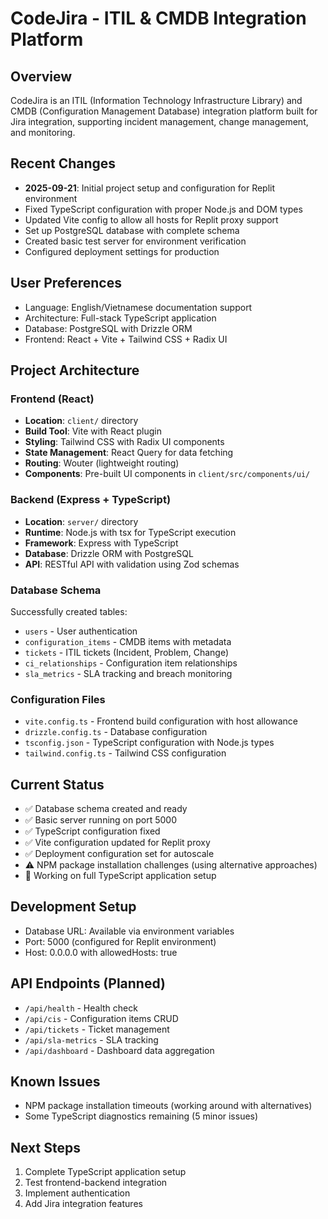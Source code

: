 # CodeJira - ITIL & CMDB Integration Platform

## Overview
CodeJira is an ITIL (Information Technology Infrastructure Library) and CMDB (Configuration Management Database) integration platform built for Jira integration, supporting incident management, change management, and monitoring.

## Recent Changes
- **2025-09-21**: Initial project setup and configuration for Replit environment
- Fixed TypeScript configuration with proper Node.js and DOM types
- Updated Vite config to allow all hosts for Replit proxy support
- Set up PostgreSQL database with complete schema
- Created basic test server for environment verification
- Configured deployment settings for production

## User Preferences
- Language: English/Vietnamese documentation support
- Architecture: Full-stack TypeScript application
- Database: PostgreSQL with Drizzle ORM
- Frontend: React + Vite + Tailwind CSS + Radix UI

## Project Architecture

### Frontend (React)
- **Location**: `client/` directory
- **Build Tool**: Vite with React plugin
- **Styling**: Tailwind CSS with Radix UI components
- **State Management**: React Query for data fetching
- **Routing**: Wouter (lightweight routing)
- **Components**: Pre-built UI components in `client/src/components/ui/`

### Backend (Express + TypeScript)
- **Location**: `server/` directory
- **Runtime**: Node.js with tsx for TypeScript execution
- **Framework**: Express with TypeScript
- **Database**: Drizzle ORM with PostgreSQL
- **API**: RESTful API with validation using Zod schemas

### Database Schema
Successfully created tables:
- `users` - User authentication
- `configuration_items` - CMDB items with metadata
- `tickets` - ITIL tickets (Incident, Problem, Change)
- `ci_relationships` - Configuration item relationships
- `sla_metrics` - SLA tracking and breach monitoring

### Configuration Files
- `vite.config.ts` - Frontend build configuration with host allowance
- `drizzle.config.ts` - Database configuration
- `tsconfig.json` - TypeScript configuration with Node.js types
- `tailwind.config.ts` - Tailwind CSS configuration

## Current Status
- ✅ Database schema created and ready
- ✅ Basic server running on port 5000
- ✅ TypeScript configuration fixed
- ✅ Vite configuration updated for Replit proxy
- ✅ Deployment configuration set for autoscale
- ⚠️ NPM package installation challenges (using alternative approaches)
- 🔄 Working on full TypeScript application setup

## Development Setup
- Database URL: Available via environment variables
- Port: 5000 (configured for Replit environment)
- Host: 0.0.0.0 with allowedHosts: true

## API Endpoints (Planned)
- `/api/health` - Health check
- `/api/cis` - Configuration items CRUD
- `/api/tickets` - Ticket management
- `/api/sla-metrics` - SLA tracking
- `/api/dashboard` - Dashboard data aggregation

## Known Issues
- NPM package installation timeouts (working around with alternatives)
- Some TypeScript diagnostics remaining (5 minor issues)

## Next Steps
1. Complete TypeScript application setup
2. Test frontend-backend integration
3. Implement authentication
4. Add Jira integration features